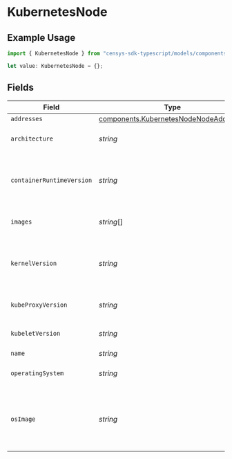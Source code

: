 # KubernetesNode

## Example Usage

```typescript
import { KubernetesNode } from "censys-sdk-typescript/models/components";

let value: KubernetesNode = {};
```

## Fields

| Field                                                                                           | Type                                                                                            | Required                                                                                        | Description                                                                                     |
| ----------------------------------------------------------------------------------------------- | ----------------------------------------------------------------------------------------------- | ----------------------------------------------------------------------------------------------- | ----------------------------------------------------------------------------------------------- |
| `addresses`                                                                                     | [components.KubernetesNodeNodeAddress](../../models/components/kubernetesnodenodeaddress.md)[]  | :heavy_minus_sign:                                                                              | N/A                                                                                             |
| `architecture`                                                                                  | *string*                                                                                        | :heavy_minus_sign:                                                                              | The Architecture reported by the node.                                                          |
| `containerRuntimeVersion`                                                                       | *string*                                                                                        | :heavy_minus_sign:                                                                              | ContainerRuntime Version reported by the node through runtime remote API (e.g. docker://1.5.0). |
| `images`                                                                                        | *string*[]                                                                                      | :heavy_minus_sign:                                                                              | List of container images on this node                                                           |
| `kernelVersion`                                                                                 | *string*                                                                                        | :heavy_minus_sign:                                                                              | Kernel Version reported by the node from 'uname -r' (e.g. 3.16.0-0.bpo.4-amd64).                |
| `kubeProxyVersion`                                                                              | *string*                                                                                        | :heavy_minus_sign:                                                                              | KubeProxy Version reported by the node.                                                         |
| `kubeletVersion`                                                                                | *string*                                                                                        | :heavy_minus_sign:                                                                              | Kubelet Version reported by the node.                                                           |
| `name`                                                                                          | *string*                                                                                        | :heavy_minus_sign:                                                                              | N/A                                                                                             |
| `operatingSystem`                                                                               | *string*                                                                                        | :heavy_minus_sign:                                                                              | The Operating System reported by the node.                                                      |
| `osImage`                                                                                       | *string*                                                                                        | :heavy_minus_sign:                                                                              | OS Image reported by the node from /etc/os-release (e.g. Debian GNU/Linux 7 (wheezy)).          |